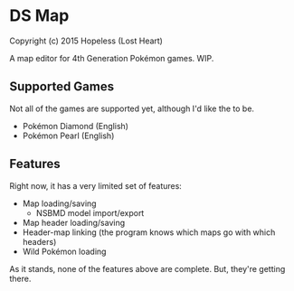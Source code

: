 # DS Map
Copyright (c) 2015 Hopeless (Lost Heart)

A map editor for 4th Generation Pokémon games. WIP.

## Supported Games
Not all of the games are supported yet, although I'd like the to be.
* Pokémon Diamond (English)
* Pokémon Pearl (English)

## Features
Right now, it has a very limited set of features:
* Map loading/saving
  * NSBMD model import/export
* Map header loading/saving
* Header-map linking (the program knows which maps go with which headers)
* Wild Pokémon loading

As it stands, none of the features above are complete. But, they're getting there.

